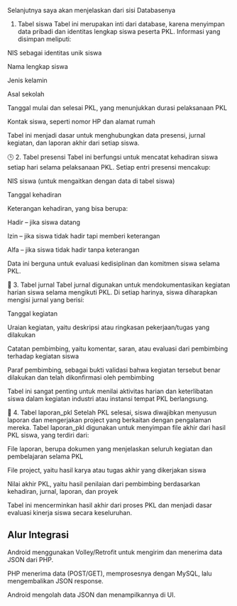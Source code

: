 Selanjutnya saya akan menjelaskan dari sisi Databasenya

1. Tabel siswa
Tabel ini merupakan inti dari database, karena menyimpan data pribadi dan identitas lengkap siswa peserta PKL.
Informasi yang disimpan meliputi:

NIS sebagai identitas unik siswa

Nama lengkap siswa

Jenis kelamin

Asal sekolah

Tanggal mulai dan selesai PKL, yang menunjukkan durasi pelaksanaan PKL

Kontak siswa, seperti nomor HP dan alamat rumah

Tabel ini menjadi dasar untuk menghubungkan data presensi, jurnal kegiatan, dan laporan akhir dari setiap siswa.

🕒 2. Tabel presensi
Tabel ini berfungsi untuk mencatat kehadiran siswa setiap hari selama pelaksanaan PKL.
Setiap entri presensi mencakup:

NIS siswa (untuk mengaitkan dengan data di tabel siswa)

Tanggal kehadiran

Keterangan kehadiran, yang bisa berupa:

Hadir – jika siswa datang

Izin – jika siswa tidak hadir tapi memberi keterangan

Alfa – jika siswa tidak hadir tanpa keterangan

Data ini berguna untuk evaluasi kedisiplinan dan komitmen siswa selama PKL.

📘 3. Tabel jurnal
Tabel jurnal digunakan untuk mendokumentasikan kegiatan harian siswa selama mengikuti PKL.
Di setiap harinya, siswa diharapkan mengisi jurnal yang berisi:

Tanggal kegiatan

Uraian kegiatan, yaitu deskripsi atau ringkasan pekerjaan/tugas yang dilakukan

Catatan pembimbing, yaitu komentar, saran, atau evaluasi dari pembimbing terhadap kegiatan siswa

Paraf pembimbing, sebagai bukti validasi bahwa kegiatan tersebut benar dilakukan dan telah dikonfirmasi oleh pembimbing

Tabel ini sangat penting untuk menilai aktivitas harian dan keterlibatan siswa dalam kegiatan industri atau instansi tempat PKL berlangsung.

📄 4. Tabel laporan_pkl
Setelah PKL selesai, siswa diwajibkan menyusun laporan dan mengerjakan project yang berkaitan dengan pengalaman mereka.
Tabel laporan_pkl digunakan untuk menyimpan file akhir dari hasil PKL siswa, yang terdiri dari:

File laporan, berupa dokumen yang menjelaskan seluruh kegiatan dan pembelajaran selama PKL

File project, yaitu hasil karya atau tugas akhir yang dikerjakan siswa

Nilai akhir PKL, yaitu hasil penilaian dari pembimbing berdasarkan kehadiran, jurnal, laporan, dan proyek

Tabel ini mencerminkan hasil akhir dari proses PKL dan menjadi dasar evaluasi kinerja siswa secara keseluruhan.

## Alur Integrasi
Android menggunakan Volley/Retrofit untuk mengirim dan menerima data JSON dari PHP.

PHP menerima data (POST/GET), memprosesnya dengan MySQL, lalu mengembalikan JSON response.

Android mengolah data JSON dan menampilkannya di UI.
